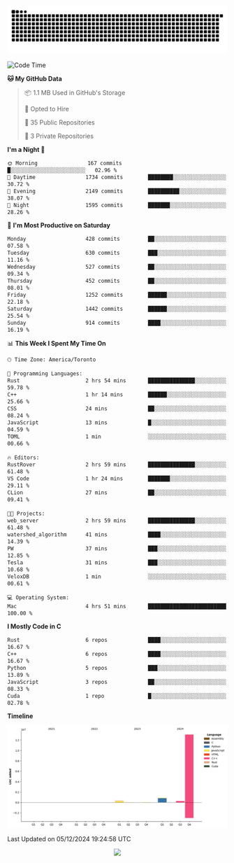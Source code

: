 <picture>
  <source media="(prefers-color-scheme: dark)" srcset="https://raw.githubusercontent.com/kkli08/kkli08/output/github-contribution-grid-snake-dark.svg">
  <source media="(prefers-color-scheme: light)" srcset="https://raw.githubusercontent.com/kkli08/kkli08/output/github-contribution-grid-snake.svg">
  <img alt="github contribution grid snake animation" src="https://raw.githubusercontent.com/kkli08/kkli08/output/github-contribution-grid-snake.svg">
</picture>


<!--START_SECTION:waka-->
![Code Time](http://img.shields.io/badge/Code%20Time-102%20hrs%2046%20mins-blue)

**🐱 My GitHub Data** 

> 📦 1.1 MB Used in GitHub's Storage 
 > 
> 💼 Opted to Hire
 > 
> 📜 35 Public Repositories 
 > 
> 🔑 3 Private Repositories 
 > 
**I'm a Night 🦉** 

```text
🌞 Morning                167 commits         █░░░░░░░░░░░░░░░░░░░░░░░░   02.96 % 
🌆 Daytime                1734 commits        ████████░░░░░░░░░░░░░░░░░   30.72 % 
🌃 Evening                2149 commits        ██████████░░░░░░░░░░░░░░░   38.07 % 
🌙 Night                  1595 commits        ███████░░░░░░░░░░░░░░░░░░   28.26 % 
```
📅 **I'm Most Productive on Saturday** 

```text
Monday                   428 commits         ██░░░░░░░░░░░░░░░░░░░░░░░   07.58 % 
Tuesday                  630 commits         ███░░░░░░░░░░░░░░░░░░░░░░   11.16 % 
Wednesday                527 commits         ██░░░░░░░░░░░░░░░░░░░░░░░   09.34 % 
Thursday                 452 commits         ██░░░░░░░░░░░░░░░░░░░░░░░   08.01 % 
Friday                   1252 commits        ██████░░░░░░░░░░░░░░░░░░░   22.18 % 
Saturday                 1442 commits        ██████░░░░░░░░░░░░░░░░░░░   25.54 % 
Sunday                   914 commits         ████░░░░░░░░░░░░░░░░░░░░░   16.19 % 
```


📊 **This Week I Spent My Time On** 

```text
🕑︎ Time Zone: America/Toronto

💬 Programming Languages: 
Rust                     2 hrs 54 mins       ███████████████░░░░░░░░░░   59.78 % 
C++                      1 hr 14 mins        ██████░░░░░░░░░░░░░░░░░░░   25.66 % 
CSS                      24 mins             ██░░░░░░░░░░░░░░░░░░░░░░░   08.24 % 
JavaScript               13 mins             █░░░░░░░░░░░░░░░░░░░░░░░░   04.59 % 
TOML                     1 min               ░░░░░░░░░░░░░░░░░░░░░░░░░   00.66 % 

🔥 Editors: 
RustRover                2 hrs 59 mins       ███████████████░░░░░░░░░░   61.48 % 
VS Code                  1 hr 24 mins        ███████░░░░░░░░░░░░░░░░░░   29.11 % 
CLion                    27 mins             ██░░░░░░░░░░░░░░░░░░░░░░░   09.41 % 

🐱‍💻 Projects: 
web_server               2 hrs 59 mins       ███████████████░░░░░░░░░░   61.48 % 
watershed_algorithm      41 mins             ████░░░░░░░░░░░░░░░░░░░░░   14.39 % 
PW                       37 mins             ███░░░░░░░░░░░░░░░░░░░░░░   12.85 % 
Tesla                    31 mins             ███░░░░░░░░░░░░░░░░░░░░░░   10.68 % 
VeloxDB                  1 min               ░░░░░░░░░░░░░░░░░░░░░░░░░   00.61 % 

💻 Operating System: 
Mac                      4 hrs 51 mins       █████████████████████████   100.00 % 
```

**I Mostly Code in C** 

```text
Rust                     6 repos             ████░░░░░░░░░░░░░░░░░░░░░   16.67 % 
C++                      6 repos             ████░░░░░░░░░░░░░░░░░░░░░   16.67 % 
Python                   5 repos             ███░░░░░░░░░░░░░░░░░░░░░░   13.89 % 
JavaScript               3 repos             ██░░░░░░░░░░░░░░░░░░░░░░░   08.33 % 
Cuda                     1 repo              █░░░░░░░░░░░░░░░░░░░░░░░░   02.78 % 
```



**Timeline**

![Lines of Code chart](https://raw.githubusercontent.com/kkli08/kkli08/main/assets/bar_graph.png)


 Last Updated on 05/12/2024 19:24:58 UTC
<!--END_SECTION:waka-->


<div align="center">
    <img  src="https://github-readme-streak-stats.herokuapp.com/?user=kkli08&theme=cobalt" />
</div>

<br/>
<br/>
<br/>
